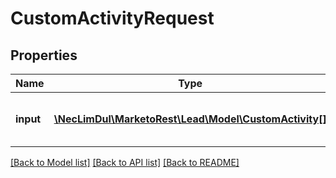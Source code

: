 # CustomActivityRequest

## Properties
Name | Type | Description | Notes
------------ | ------------- | ------------- | -------------
**input** | [**\NecLimDul\MarketoRest\Lead\Model\CustomActivity[]**](CustomActivity.md) | List of custom activities to insert | 

[[Back to Model list]](../README.md#documentation-for-models) [[Back to API list]](../README.md#documentation-for-api-endpoints) [[Back to README]](../README.md)


